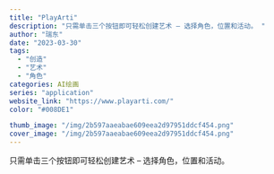 ```yaml
---
title: "PlayArti"
description: "只需单击三个按钮即可轻松创建艺术 – 选择角色，位置和活动。 "
author: "瑞东"
date: "2023-03-30"
tags:
  - "创造"
  - "艺术"
  - "角色"
categories: AI绘画
series: "application"
website_link: "https://www.playarti.com/"
color: "#008DE1"

thumb_image: "/img/2b597aaeabae609eea2d97951ddcf454.png"
cover_image: "/img/2b597aaeabae609eea2d97951ddcf454.png"
---
```


只需单击三个按钮即可轻松创建艺术 – 选择角色，位置和活动。 